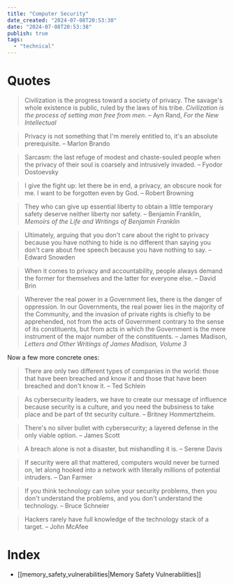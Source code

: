 ```yaml
---
title: "Computer Security"
date_created: "2024-07-08T20:53:30"
date: "2024-07-08T20:53:38"
publish: true
tags:
  - "technical"
---
```


# Quotes
> Civilization is the progress toward a society of privacy. The savage's whole existence is public, ruled by the laws of his tribe. *Civilization is the process of setting man free from men*. – Ayn Rand, *For the New Intellectual* 

> Privacy is not something that I'm merely entitled to, it's an absolute prerequisite. – Marlon Brando

> Sarcasm: the last refuge of modest and chaste-souled people when the privacy of their soul is coarsely and intrusively invaded. – Fyodor Dostoevsky

> I give the fight up: let there be in end, a privacy, an obscure nook for me. I want to be forgotten even by God. – Robert Browning

> They who can give up essential liberty to obtain a little temporary safety deserve neither liberty nor safety. – Benjamin Franklin, *Memoirs of the Life and Writings of Benjamin Franklin*

> Ultimately, arguing that you don't care about the right to privacy because you have nothing to hide is no different than saying you don't care about free speech because you have nothing to say. – Edward Snowden

> When it comes to privacy and accountability, people always demand the former for themselves and the latter for everyone else. – David Brin

> Wherever the real power in a Government lies, there is the danger of oppression. In our Governments, the real power lies in the majority of the Community, and the invasion of private rights is chiefly to be apprehended, not from the acts of Government contrary to the sense of its constituents, but from acts in which the Government is the mere instrument of the major number of the constituents. – James Madison, *Letters and Other Writings of James Madison, Volume 3*

Now a few more concrete ones:

> There are only two different types of companies in the world: those that have been breached and know it and those that have been breached and don't know it. – Ted Schlein

> As cybersecurity leaders, we have to create our message of influence because security is a culture, and you need the bubsiness to take place and be part of tht security culture. – Britney Hommertzheim.

> There's no silver bullet with cybersecurity; a layered defense in the only viable option. – James Scott

> A breach alone is not a disaster, but mishandling it is. – Serene Davis

> If security were all that mattered, computers would never be turned on, let along hooked into a network with literally millions of potential intruders. – Dan Farmer

> If you think technology can solve your security problems, then you don't understand the problems, and you don't understand the technology. – Bruce Schneier

> Hackers rarely have full knowledge of the technology stack of a target. – John McAfee

# Index

- [[memory_safety_vulnerabilities|Memory Safety Vulnerabilities]]
